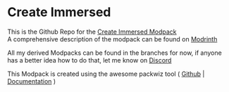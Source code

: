# Create Immersed

This is the Github Repo for the [Create Immersed Modpack](https://modrinth.com/modpack/create_immersed)<br>
A comprehensive description of the modpack can be found on [Modrinth](https://modrinth.com/modpack/create_immersed)<br>

All my derived Modpacks can be found in the branches for now, if anyone has a better idea how to do that, let me know on [Discord](https://discord.gg/rmUkjG8S6V)

This Modpack is created using the awesome packwiz tool ( [Github](https://github.com/packwiz/packwiz) | [Documentation](https://packwiz.infra.link/) )
